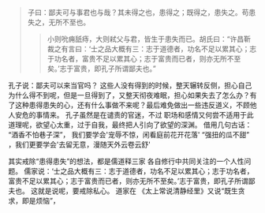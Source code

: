 > 子曰：鄙夫可与事君也与哉？其未得之也，患得之；既得之，患失之。苟患失之，无所不至也。
> 
>> 小则吮痈舐痔，大则弒父与君，皆生于患失而已。胡氏曰：“许昌靳裁之有言曰：‘士之品大概有三：志于道德者，功名不足以累其心；志于功名者，富贵不足以累其心；志于富贵而已者，则亦无所不至矣。’志于富贵，即孔子所谓鄙夫也。”

孔子说：鄙夫可以来当官吗？ 这些人没有得到的时候，整天辗转反侧，担心自己为什么得不到呢，但是一旦得到了，又整天彻夜难眠，担心如果失去了怎么办？有了这种患得患失的心，还有什么事做不来呢？最后难免做出一些违反道义，不顾他人安危的事情来。
孔子虽然是在谴责的官迷，不过 职场和感情又何尝不适用于此道理呢，欲望心太重，过于自我，最终把人引向了欲望的深渊。
借用几句古话：
“酒香不怕巷子深”， 我们要学会'宠辱不惊，闲看庭前花开花落'
“强扭的瓜不甜” ，我们更要学会'去留无意，漫随天外云卷云舒'



其实戒除“患得患失”的想法，都是儒道释三家 各自修行中共同关注的一个人性问题。
儒家说：‘士之品大概有三：志于道德者，功名不足以累其心；志于功名者，富贵不足以累其心；志于富贵而已者，则亦无所不至矣。’志于富贵，即孔子所谓鄙夫也。 这就是说呢，要戒除私心。
道家在 《太上常说清静经里》又说“既生贪求，即是烦恼”，

